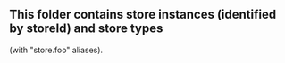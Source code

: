 ## This folder contains store instances (identified by storeId) and store types
(with "store.foo" aliases).
